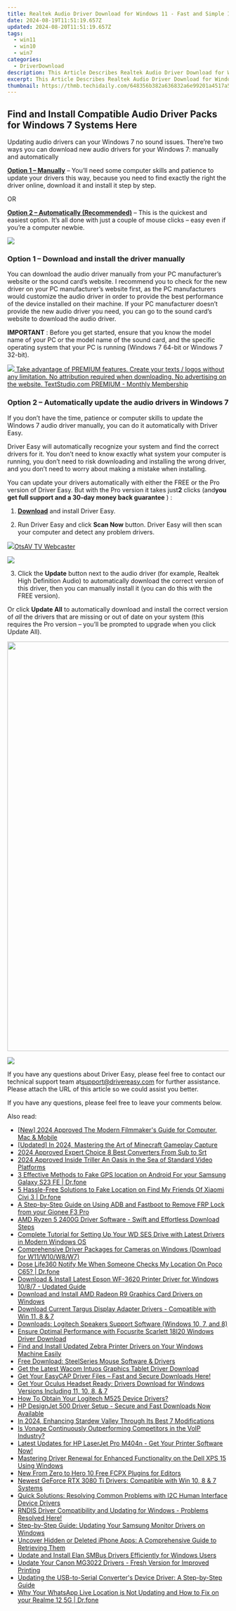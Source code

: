 ```yaml
---
title: Realtek Audio Driver Download for Windows 11 - Fast and Simple Installation
date: 2024-08-19T11:51:19.657Z
updated: 2024-08-20T11:51:19.657Z
tags:
  - win11
  - win10
  - win7
categories:
  - DriverDownload
description: This Article Describes Realtek Audio Driver Download for Windows 11 - Fast and Simple Installation
excerpt: This Article Describes Realtek Audio Driver Download for Windows 11 - Fast and Simple Installation
thumbnail: https://thmb.techidaily.com/648356b382a636832a6e99201a4517a582a77b906dab7a37be3d640b5bfda50d.jpg
---
```


## Find and Install Compatible Audio Driver Packs for Windows 7 Systems Here

Updating audio drivers can your Windows 7 no sound issues. There’re two ways you can download new audio drivers for your Windows 7: manually and automatically

[**Option 1 – Manually**](https://tools.techidaily.com/drivereasy/download/) – You’ll need some computer skills and patience to update your drivers this way, because you need to find exactly the right the driver online, download it and install it step by step.

OR

[**Option 2 – Automatically (Recommended)**](https://www.drivereasy.com/knowledge/download-audio-drivers-for-windows-7/#option2) – This is the quickest and easiest option. It’s all done with just a couple of mouse clicks – easy even if you’re a computer newbie.

<!-- affiliate ads begin -->
<a href="https://shop.systoolsgroup.com/affiliate.php?ACCOUNT=SYSTOOBY&AFFILIATE=108875&PATH=https%3A%2F%2Fwww.systoolsgroup.com%3FAFFILIATE%3D108875%26RESOURCE%3DSysTools%2BGmail%2BBackup"><img src="https://www.systoolsgroup.com/box/gmail-backup.png" border="0"></a>
<!-- affiliate ads end -->
### **Option 1 –**  **Download and install the driver manually**

 You can download the audio driver manually from your PC manufacturer’s website or the sound card’s website. I recommend you to check for the new driver on your PC manufacturer’s website first, as the PC manufacturers would customize the audio driver in order to provide the best performance of the device installed on their machine. If your PC manufacturer doesn’t provide the new audio driver you need, you can go to the sound card’s website to download the audio driver.

**IMPORTANT** : Before you get started, ensure that you know the model name of your PC or the model name of the sound card, and the specific operating system that your PC is running (Windows 7 64-bit or Windows 7 32-bit).

<!-- affiliate ads begin -->
<a href="https://secure.textstudio.com/order/checkout.php?PRODS=35633281&QTY=1&AFFILIATE=108875&CART=1"> <img src="https://secure.avangate.com/images/merchant/d6eb8222c9718486bdabce8b897380f7/products/2_premium-icon.png" border="0"> Take advantage of PREMIUM features. 
Create your texts / logos without any limitation. 
No attribution required when downloading. 
No advertising on the website. 
 TextStudio.com  PREMIUM - Monthly Membership</a>
<!-- affiliate ads end -->
### **Option 2 –  Automatically update the audio drivers in Windows 7**

 If you don’t have the time, patience or computer skills to update the Windows 7 audio driver manually, you can do it automatically with Driver Easy.

 Driver Easy will automatically recognize your system and find the correct drivers for it. You don’t need to know exactly what system your computer is running, you don’t need to risk downloading and installing the wrong driver, and you don’t need to worry about making a mistake when installing.

 You can update your drivers automatically with either the FREE or the Pro version of Driver Easy. But with the Pro version it takes just**2** clicks  (and**you get full support and a 30-day money back guarantee** ) :

 1) **[Download](https://tools.techidaily.com/drivereasy/download/)**   and install Driver Easy.

 2) Run Driver Easy and click **Scan Now**   button. Driver Easy will then scan your computer and detect any problem drivers.

<!-- affiliate ads begin -->
<a href="https://otszone.ots7.com/order/checkout.php?PRODS=4713324&QTY=1&AFFILIATE=108875&CART=1"><img src="https://green.ots7.com/screenshots/OtsAV/OtsAVTV1.90-300x188.jpg" border="0">OtsAV TV Webcaster</a>
<!-- affiliate ads end -->
![](https://images.drivereasy.com/wp-content/uploads/2018/09/img_5b9a108aef951.jpg)

 3) Click the **Update** button next to the audio driver (for example, Realtek High Definition Audio) to automatically download the correct version of this driver, then you can manually install it (you can do this with the FREE version).

 Or click **Update All**  to automatically download and install the correct version of _all_   the drivers that are missing or out of date on your system (this requires the Pro version – you’ll be prompted to upgrade when you click Update All).

<!-- affiliate ads begin -->
<a href="https://ancheer.sjv.io/c/5597632/1657301/17326" target="_top" id="1657301"><img src="//a.impactradius-go.com/display-ad/17326-1657301" border="0" alt="" width="1920" height="933"/></a><img height="0" width="0" src="https://imp.pxf.io/i/5597632/1657301/17326" style="position:absolute;visibility:hidden;" border="0" />
<!-- affiliate ads end -->
![](https://images.drivereasy.com/wp-content/uploads/2018/09/img_5b9a10b583bee.jpg)

 If you have any questions about Driver Easy, please feel free to contact our technical support team at[support@drivereasy.com](https://tools.techidaily.com/drivereasy/download/) for further assistance. Please attach the URL of this article so we could assist you better.

If you have any questions, please feel free to leave your comments below.

<ins class="adsbygoogle"
     style="display:block"
     data-ad-format="autorelaxed"
     data-ad-client="ca-pub-7571918770474297"
     data-ad-slot="1223367746"></ins>



<ins class="adsbygoogle"
     style="display:block"
     data-ad-client="ca-pub-7571918770474297"
     data-ad-slot="8358498916"
     data-ad-format="auto"
     data-full-width-responsive="true"></ins>

<span class="atpl-alsoreadstyle">Also read:</span>
<div><ul>
<li><a href="https://digital-screen-recording.techidaily.com/new-2024-approved-the-modern-filmmakers-guide-for-computer-mac-and-mobile/"><u>[New] 2024 Approved  The Modern Filmmaker's Guide for Computer, Mac & Mobile</u></a></li>
<li><a href="https://screen-activity-recording.techidaily.com/updated-in-2024-mastering-the-art-of-minecraft-gameplay-capture/"><u>[Updated] In 2024, Mastering the Art of Minecraft Gameplay Capture</u></a></li>
<li><a href="https://some-knowledge.techidaily.com/2024-approved-expert-choice-8-best-converters-from-sub-to-srt/"><u>2024 Approved  Expert Choice  8 Best Converters From Sub to Srt</u></a></li>
<li><a href="https://extra-guidance.techidaily.com/2024-approved-inside-triller-an-oasis-in-the-sea-of-standard-video-platforms/"><u>2024 Approved  Inside Triller  An Oasis in the Sea of Standard Video Platforms</u></a></li>
<li><a href="https://android-location.techidaily.com/3-effective-methods-to-fake-gps-location-on-android-for-your-samsung-galaxy-s23-fe-drfone-by-drfone-virtual/"><u>3 Effective Methods to Fake GPS location on Android For your Samsung Galaxy S23 FE | Dr.fone</u></a></li>
<li><a href="https://location-fake.techidaily.com/5-hassle-free-solutions-to-fake-location-on-find-my-friends-of-xiaomi-civi-3-drfone-by-drfone-virtual-android/"><u>5 Hassle-Free Solutions to Fake Location on Find My Friends Of Xiaomi Civi 3 | Dr.fone</u></a></li>
<li><a href="https://android-frp.techidaily.com/a-step-by-step-guide-on-using-adb-and-fastboot-to-remove-frp-lock-from-your-gionee-f3-pro-by-drfone-android/"><u>A Step-by-Step Guide on Using ADB and Fastboot to Remove FRP Lock from your Gionee F3 Pro</u></a></li>
<li><a href="https://hardware-help.techidaily.com/amd-ryzen-5-2400g-driver-software-swift-and-effortless-download-steps/"><u>AMD Ryzen 5 2400G Driver Software - Swift and Effortless Download Steps</u></a></li>
<li><a href="https://hardware-help.techidaily.com/complete-tutorial-for-setting-up-your-wd-ses-drive-with-latest-drivers-in-modern-windows-os/"><u>Complete Tutorial for Setting Up Your WD SES Drive with Latest Drivers in Modern Windows OS</u></a></li>
<li><a href="https://hardware-help.techidaily.com/comprehensive-driver-packages-for-cameras-on-windows-download-for-w11w10w8w7/"><u>Comprehensive Driver Packages for Cameras on Windows (Download for W11/W10/W8/W7)</u></a></li>
<li><a href="https://fake-location.techidaily.com/dose-life360-notify-me-when-someone-checks-my-location-on-poco-c65-drfone-by-drfone-virtual-android/"><u>Dose Life360 Notify Me When Someone Checks My Location On Poco C65? | Dr.fone</u></a></li>
<li><a href="https://hardware-help.techidaily.com/download-and-install-latest-epson-wf-3620-printer-driver-for-windows-1087-updated-guide/"><u>Download & Install Latest Epson WF-3620 Printer Driver for Windows 10/8/7 - Updated Guide</u></a></li>
<li><a href="https://hardware-help.techidaily.com/download-and-install-amd-radeon-r9-graphics-card-drivers-on-windows/"><u>Download and Install AMD Radeon R9 Graphics Card Drivers on Windows</u></a></li>
<li><a href="https://hardware-help.techidaily.com/download-current-targus-display-adapter-drivers-compatible-with-win-11-8-and-7/"><u>Download Current Targus Display Adapter Drivers - Compatible with Win 11, 8 & 7</u></a></li>
<li><a href="https://hardware-help.techidaily.com/downloads-logitech-speakers-support-software-windows-10-7-and-8/"><u>Downloads: Logitech Speakers Support Software (Windows 10, 7, and 8)</u></a></li>
<li><a href="https://hardware-help.techidaily.com/ensure-optimal-performance-with-focusrite-scarlett-18i20-windows-driver-download/"><u>Ensure Optimal Performance with Focusrite Scarlett 18I20 Windows Driver Download</u></a></li>
<li><a href="https://hardware-help.techidaily.com/find-and-install-updated-zebra-printer-drivers-on-your-windows-machine-easily/"><u>Find and Install Updated Zebra Printer Drivers on Your Windows Machine Easily</u></a></li>
<li><a href="https://hardware-help.techidaily.com/free-download-steelseries-mouse-software-and-drivers/"><u>Free Download: SteelSeries Mouse Software & Drivers</u></a></li>
<li><a href="https://hardware-help.techidaily.com/get-the-latest-wacom-intuos-graphics-tablet-driver-download/"><u>Get the Latest Wacom Intuos Graphics Tablet Driver Download</u></a></li>
<li><a href="https://hardware-help.techidaily.com/get-your-easycap-driver-files-fast-and-secure-downloads-here/"><u>Get Your EasyCAP Driver Files – Fast and Secure Downloads Here!</u></a></li>
<li><a href="https://hardware-help.techidaily.com/get-your-oculus-headset-ready-drivers-download-for-windows-versions-including-11-10-8-and-7/"><u>Get Your Oculus Headset Ready: Drivers Download for Windows Versions Including 11, 10, 8, & 7</u></a></li>
<li><a href="https://hardware-help.techidaily.com/how-to-obtain-your-logitech-m525-device-drivers/"><u>How To Obtain Your Logitech M525 Device Drivers?</u></a></li>
<li><a href="https://hardware-help.techidaily.com/hp-designjet-500-driver-setup-secure-and-fast-downloads-now-available/"><u>HP DesignJet 500 Driver Setup - Secure and Fast Downloads Now Available</u></a></li>
<li><a href="https://visual-screen-recording.techidaily.com/in-2024-enhancing-stardew-valley-through-its-best-7-modifications/"><u>In 2024, Enhancing Stardew Valley Through Its Best 7 Modifications</u></a></li>
<li><a href="https://buynow-help.techidaily.com/is-vonage-continuously-outperforming-competitors-in-the-voip-industry/"><u>Is Vonage Continuously Outperforming Competitors in the VoIP Industry?</u></a></li>
<li><a href="https://win-dash.techidaily.com/latest-updates-for-hp-laserjet-pro-m404n-get-your-printer-software-now/"><u>Latest Updates for HP LaserJet Pro M404n - Get Your Printer Software Now!</u></a></li>
<li><a href="https://hardware-help.techidaily.com/mastering-driver-renewal-for-enhanced-functionality-on-the-dell-xps-15-using-windows/"><u>Mastering Driver Renewal for Enhanced Functionality on the Dell XPS 15 Using Windows</u></a></li>
<li><a href="https://video-creation-software.techidaily.com/new-from-zero-to-hero-10-free-fcpx-plugins-for-editors/"><u>New From Zero to Hero 10 Free FCPX Plugins for Editors</u></a></li>
<li><a href="https://hardware-help.techidaily.com/newest-geforce-rtx-3080-ti-drivers-compatible-with-win-10-8-and-7-systems/"><u>Newest GeForce RTX 3080 Ti Drivers: Compatible with Win 10, 8 & 7 Systems</u></a></li>
<li><a href="https://hardware-help.techidaily.com/quick-solutions-resolving-common-problems-with-i2c-human-interface-device-drivers/"><u>Quick Solutions: Resolving Common Problems with I2C Human Interface Device Drivers</u></a></li>
<li><a href="https://hardware-help.techidaily.com/rndis-driver-compatibility-and-updating-for-windows-problems-resolved-here/"><u>RNDIS Driver Compatibility and Updating for Windows - Problems Resolved Here!</u></a></li>
<li><a href="https://hardware-help.techidaily.com/step-by-step-guide-updating-your-samsung-monitor-drivers-on-windows/"><u>Step-by-Step Guide: Updating Your Samsung Monitor Drivers on Windows</u></a></li>
<li><a href="https://fox-that.techidaily.com/uncover-hidden-or-deleted-iphone-apps-a-comprehensive-guide-to-retrieving-them/"><u>Uncover Hidden or Deleted iPhone Apps: A Comprehensive Guide to Retrieving Them</u></a></li>
<li><a href="https://hardware-help.techidaily.com/update-and-install-elan-smbus-drivers-efficiently-for-windows-users/"><u>Update and Install Elan SMBus Drivers Efficiently for Windows Users</u></a></li>
<li><a href="https://hardware-help.techidaily.com/update-your-canon-mg3022-drivers-fresh-version-for-improved-printing/"><u>Update Your Canon MG3022 Drivers - Fresh Version for Improved Printing</u></a></li>
<li><a href="https://hardware-help.techidaily.com/updating-the-usb-to-serial-converters-device-driver-a-step-by-step-guide/"><u>Updating the USB-to-Serial Converter's Device Driver: A Step-by-Step Guide</u></a></li>
<li><a href="https://location-social.techidaily.com/why-your-whatsapp-live-location-is-not-updating-and-how-to-fix-on-your-realme-12-5g-drfone-by-drfone-virtual-android/"><u>Why Your WhatsApp Live Location is Not Updating and How to Fix on your Realme 12 5G | Dr.fone</u></a></li>
</ul></div>
